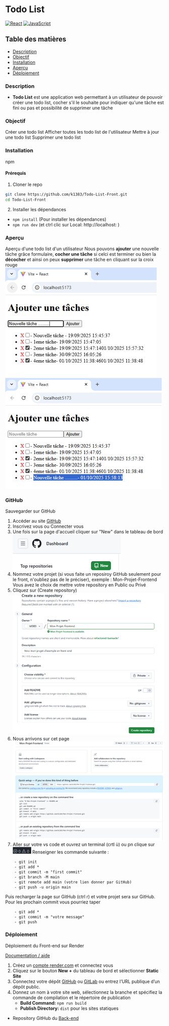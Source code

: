 # Todo List
[![React](https://img.shields.io/badge/React-%2320232a.svg?logo=react&logoColor=%2361DAFB)](#) [![JavaScript](https://img.shields.io/badge/JavaScript-F7DF1E?logo=javascript&logoColor=000)](#)

## Table des matières
- [Description](#Description)
- [Objectif](#Objectif)
- [Installation](#Installation)
- [Aperçu](#Aperçu)
- [Déploiement](#Déploiement)

### Description
- **Todo List** est une application web permettant à un utilisateur de pouvoir créer une todo list, cocher s'il le souhaite pour indiquer qu'une tâche est fini ou pas et possibilité de supprimer une tâche 

### Objectif
Créer une todo list
Afficher toutes les todo list de l'utilisateur 
Mettre à jour une todo list
Supprimer une todo list

### Installation
npm 

#### Prérequis

1. Cloner le repo
```bash
git clone https://github.com/k1383/Todo-List-Front.git
cd Todo-List-Front
```

2. Installer les dépendances
- `npm install` (Pour installer les dépendances)
- `npm run dev` (et ctrl clic sur Local: http://localhost: )


### Aperçu 
Aperçu d'une todo list d'un utilisateur 
Nous pouvons **ajouter** une nouvelle tâche grâce formulaire, **cocher une tâche** si celci est terminer ou bien la **décocher** et ainsi on peux **supprimer** une tâche en cliquant sur la croix rouge  
![alt text](image.png)
![alt text](image-1.png)

### GitHub
Sauvegarder sur GitHub
1. Accéder au site [GitHub](https://github.com/)
2. Inscrivez vous ou Connecter vous 
3. Une fois sur la page d'accueil cliquer sur "New" dans le tableau de bord
![alt text](image-2.png)
4. Nommez votre projet (si vous faite un reposiroy GitHub seulement pour le front, n'oubliez pas de le préciser), exemple : Mon-Projet-Frontend
Vous avez le choix de mettre votre repository en Public ou Privé 
5. Cliquez sur (Create repository)
![alt text](image-3.png)
6. Nous arrivons sur cet page 
![alt text](image-5.png)
7. Aller sur votre vs code et ouvrez un terminal (crtl ù) ou pn clique sur ![alt text](image-4.png)
Renseigner les commande suivante :
```
    - git init 
    - git add * 
    - git commit -m "first commit"
    - git branch -M main
    - git remote add main (votre lien donner par GitHub)
    - git push -u origin main
```
Puis recharger la page sur GitHub (ctrl r) et votre projet sera sur GitHub.
Pour les prochain commit vous pourriez taper
``` 
    - git add *
    - git commit -m "votre message"
    - git push 
```


### Déploiement

Déploiement du Front-end sur Render  

[Documentation / aide](https://docs.astro.build/fr/guides/deploy/render/)

1. Créez un [compte render.com](https://dashboard.render.com/) et connectez vous
2. Cliquez sur le bouton **New +** du tableau de bord et sélectionner **Static Site**
3. Connectez votre dépôt [GitHub](https://github.com/) ou [GitLab](https://about.gitlab.com/) ou entrez l’URL publique d’un dépôt public.
4. Donnez un nom à votre site web, sélectionnez la branche et spécifiez la commande de compilation et le répertoire de publication
    - **Build Command:** `npm run build`
    - **Publish Directory:** `dist` pour les sites statiques 

- Repository GitHub du [Back-end](https://github.com/k1383/Todo-List-back)